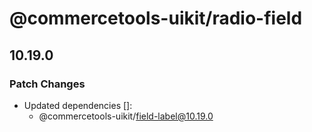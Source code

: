 # @commercetools-uikit/radio-field

## 10.19.0
### Patch Changes

- Updated dependencies []:
  - @commercetools-uikit/field-label@10.19.0
